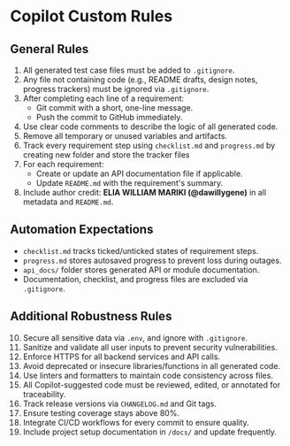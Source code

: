 # Copilot Custom Rules

## General Rules
1. All generated test case files must be added to `.gitignore`.
2. Any file not containing code (e.g., README drafts, design notes, progress trackers) must be ignored via `.gitignore`.
3. After completing each line of a requirement:
   - Git commit with a short, one-line message.
   - Push the commit to GitHub immediately.
4. Use clear code comments to describe the logic of all generated code.
6. Remove all temporary or unused variables and artifacts.
7. Track every requirement step using `checklist.md` and `progress.md` by creating new folder and store the tracker files
8. For each requirement:
   - Create or update an API documentation file if applicable.
   - Update `README.md` with the requirement's summary.
9. Include author credit: **ELIA WILLIAM MARIKI (@dawillygene)** in all metadata and `README.md`.

## Automation Expectations
- `checklist.md` tracks ticked/unticked states of requirement steps.
- `progress.md` stores autosaved progress to prevent loss during outages.
- `api_docs/` folder stores generated API or module documentation.
- Documentation, checklist, and progress files are excluded via `.gitignore`.

## Additional Robustness Rules

10. Secure all sensitive data via `.env`, and ignore with `.gitignore`.
11. Sanitize and validate all user inputs to prevent security vulnerabilities.
12. Enforce HTTPS for all backend services and API calls.
13. Avoid deprecated or insecure libraries/functions in all generated code.
14. Use linters and formatters to maintain code consistency across files.
15. All Copilot-suggested code must be reviewed, edited, or annotated for traceability.
16. Track release versions via `CHANGELOG.md` and Git tags.
17. Ensure testing coverage stays above 80%.
18. Integrate CI/CD workflows for every commit to ensure quality.
19. Include project setup documentation in `/docs/` and update frequently.




